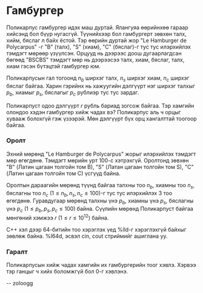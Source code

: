 Гамбургер
=========
Поликарпус гамбургер идэх маш дуртай. Ялангуяа өөрийнхөө гараар хийсэнд бол бүүр нугасгүй. Түүнийхээр бол гамбургерт зөвхөн талх, хийм, бяслаг л байх ёстой. Тэр өөрийн дуртай жор "Le Hamburger de Polycarpus" -г "B" (талх), "S" (хиам), "C" (бяслаг)-г тус тус илэрхийлэх тэмдэгт мөрөөр үзүүлсэн. Орцууд нь дээрээс доош дугаарлагдсан бөгөөд "ВSCBS" тэмдэгт мөр нь дээрээсээ талх, хиам, бяслаг, талх, хиам гэсэн бүтэцтэй гамбургер юм.

Поликарпусын гал тогоонд $n_b$ ширхэг талх, $n_s$ ширхэг хиам, $n_c$ ширхэг бяслаг байгаа. Харин гэрийнх нь хажуугийн дэлгүүрт нэг ширхэг талхыг $p_b$, хиамыг $p_s$, бяслагыг $p_c$ рублиэр тус тус зардаг.

Поликарпуст одоо дэлгүүрт $r$ рубль бариад зогсож байгаа. Тэр хамгийн олондоо хэдэн гамбургер хийж чадах вэ? Поликарпус аль ч орцыг хувааж болохгүй гэж үзээрэй. Мөн дэлгүүрт бүх орц хангалттай тоогоор байгаа.


### Оролт
Эхний мөрөнд "Le Hamburger de Polycarpus" жорыг илэрхийлэх тэмдэгт мөр өгөгдөнө. Тэмдэгт мөрийн урт $100$-с хэтрэхгүй. Оролтонд зөвхөн "B" (Латин цагаан толгойн том B), "S" (Латан цагаан толгойн том S), "C" (Латин цагаан толгойн том C) үсгүүд байна.

Оролтын дараагийн мөрөнд түүнд байгаа талхны тоо $n_b$, хиамны тоо $n_s$, бяслагны тоо $n_c$ ($1 ≤ n_b, n_s, n_c ≤ 100$)-г тус тус илэрхийлэх $3$ тоо өгөгдөнө. Гуравдугаар мөрөнд талхны үнэ $p_b$, хиамны үнэ $p_s$, бяслагны үнэ $p_c$ ($1 ≤ p_b, p_s, p_c ≤ 100$) байна. Сүүлийн мөрөнд Поликарпуст байгаа мөнгөний хэмжээ $r$ ($1 ≤ r ≤ 10^{12}$) байна.

C++ хэл дээр 64-битийн тоо хэрэглэх үед %lld-г хэрэглэхгүй байхыг зөвлөж байна.
%I64d, эсвэл cin, cout стриймийг ашиглана уу.


### Гаралт
Поликарпусын хийж чадах хамгийн их гамбургерийн тоог хэвлэ. Хэрвээ тэр ганцыг ч хийх боломжгүй бол $0$-г хэвлэнэ.

-- zoloogg
